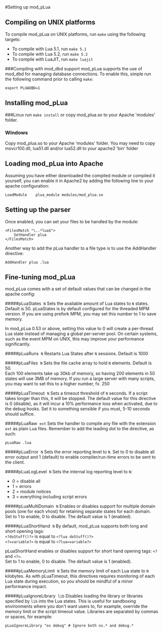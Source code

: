 #Setting up mod_pLua

## Compiling on UNIX platforms
To compile mod_pLua on UNIX platforms, run `make` using the following targets:

* To compile with Lua 5.1, run `make 5.1`
* To compile with Lua 5.2, run `make 5.2`
* To compile with LuaJIT, run `make luajit`

###Compiling with mod_dbd support
mod_pLua supports the use of mod_dbd for managing database connections. To enable this, simple run the following command prior to calling `make`:

    export PLUADBD=1

## Installing mod_pLua
###Linux
run `make install` or copy mod_plua.so to your Apache 'modules' folder.

### Windows
Copy mod_plua.so to your Apache 'modules' folder.
You may need to copy msvcr100.dll, lua51.dll and/or lua52.dll to your apache2 'bin' folder

## Loading mod_pLua into Apache
Assuming you have either downloaded the compiled module or compiled it yourself, you can enable it in Apache2 by adding the following line to your apache configuration:

    LoadModule    plua_module modules/mod_plua.so

## Setting up the parser
Once enabled, you can set your files to be handled by the module:

```
<FilesMatch "\..*lua$">
    SetHandler plua
</FilesMatch>
```

Another way to add the pLua handler to a file type is to use the AddHandler directive:

    AddHandler plua .lua

## Fine-tuning mod_pLua
mod_pLua comes with a set of default values that can be changed in the apache config:

#####pLuaStates &nbsp;`N`
Sets the available amount of Lua states to `N` states. Default is 50. pLuaStates is by default configured for the threaded MPM version. If you are using prefork MPM, you may set this number to 1 to save memory.

In mod_pLua 0.53 or above, setting this value to 0 will create a per-thread Lua state instead of managing a global per-server pool. On certain systems, such as the event MPM on UNIX, this may improve your performance significantly.

#####pLuaRuns &nbsp;`N`
Restarts Lua States after `N` sessions. Default is 1000

#####pLuaFiles &nbsp;`N`
Sets the file cache array to hold `N` elements. Default is 50.  
Each 100 elements take up 30kb of memory, so having 200 elements in 50 states will use 3MB of memory. If you run a large server with many scripts, you may want to set this to a higher number, fx. 250

#####pLuaTimeout &nbsp;`N`
Sets a timeout threshold of `N` seconds. If a script takes longer than this, it will be stopped.
The default value for this directive is 0 (disable), as it will incur a 10% performance loss when activated, due to the debug hooks. Set it to something sensible if you must, 5-10 seconds should suffice.

#####pLuaRaw &nbsp;`ext`
Sets the handler to compile any file with the extension `ext` as plain Lua files. Remember to add the leading dot to the directive, as such:

    pLuaRaw .lua

#####pLuaError &nbsp;`N`
Sets the error reporting level to `N`. Set to 0 to disable all error output and 1 (default) to enable compiler/run-time errors to be sent to the client.

#####pLuaLogLevel &nbsp;`N`
Sets the internal log reporting level to `N`:

* 0 = disable all
* 1 = errors
* 2 = module notices
* 3 = everything including script errors

#####pLuaMultiDomain &nbsp;`N`
Enables or disables support for multiple domain pools (one for each vhost) for retaining separate states for each domain. Set to 1 to enable, 0 to disable. The default value is 1 (enabled). 

#####pLuaShortHand &nbsp;`N`
By default, mod_pLua supports both long and short opening tags:  
`<?doStuff()?>` is equal to `<?lua doStuff()?>`  
`<?=variable?>` is equal to `<?lua=variable?>`  

pLuaShortHand enables or disables support for short hand opening tags: `<?` and `<?=`.  
Set to 1 to enable, 0 to disable. The default value is 1 (enabled). 

#####pLuaMemoryLimit &nbsp;`N`
Sets the memory limit of each Lua state to `N` kilobytes. As with pLuaTimeout, this directives requires monitoring of each Lua state during execution, so you should be mindful of a minor performance impact.

#####pLuaIgnoreLibrary &nbsp;`lib`
Disables loading the library or libraries specified by `lib` into the Lua states. This is useful for sandboxing environments where you don't want users to, for example, override the memory limit or the script timeout value. Libraries are separated by commas or spaces, for example:

    pLuaIgnoreLibrary "os debug" # Ignore both os.* and debug.*
